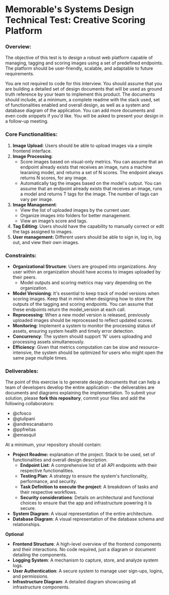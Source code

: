 # Memorable's Systems Design Technical Test: Creative Scoring Platform

### Overview:

The objective of this test is to design a robust web platform capable of managing, tagging and scoring images using a set of predefined endpoints. The platform should be user-friendly, scalable, and adaptable to future requirements. 

You are not required to code for this interview. You should assume that you are building a detailed set of design documents that will be used as ground truth reference by your team to implement this product. The documents should include, at a minimum, a complete readme with the stack used, set of functionalities enabled and overall design, as well as a system and database diagram of the application. You can add more documents and even code snippets if you'd like. You will be asked to present your design in a follow-up meeting.

### Core Functionalities:

1. **Image Upload**: Users should be able to upload images via a simple frontend interface.
2. **Image Processing**:
    - Score images based on visual-only metrics. You can assume that an endpoint already exists that receives an image, runs a machine learaning model, and returns a set of N scores. The endpoint always returns N scores, for any image.
    - Automatically tag the images based on the model's output. You can assume that an endpoint already exists that receives an image, runs a model and returns T tags for the image. The number of tags can vary per image.
3. **Image Management**:
    - View the list of uploaded images by the current user.
    - Organize images into folders for better management.
    - View an image’s score and tags.
4. **Tag Editing**: Users should have the capability to manually correct or edit the tags assigned to images.
5. **User management:** Different users should be able to sign in, log in, log out, and view their own images. 

### Constraints:

- **Organizational Structure**: Users are grouped into organizations. Any user within an organization should have access to images uploaded by their peers.
    - Model outputs and scoring metrics may vary depending on the organization.
- **Model Versioning**: It's essential to keep track of model versions when scoring images. Keep that in mind when designing how to store the outputs of the tagging and scoring endpoints. You can assume that these endpoints return the model_version at each call.
- **Reprocessing**: When a new model version is released, previously uploaded images should be reprocessed to reflect updated scores.
- **Monitoring**: Implement a system to monitor the processing status of assets, ensuring system health and timely error detection.
- **Concurrency**: The system should support 'N' users uploading and processing assets simultaneously.
- **Efficiency**: Given that metrics computation can be slow and resource-intensive, the system should be optimized for users who might open the same page multiple times.

### Deliverables:

The point of this exercise is to generate design documents that can help a team of developers develop the entire application - the deliverables are documents and diagrams explaining the implementation. To submit your solution, please **fork this repository**, commit your files and add the following collaborators:
- @cfosco
- @gtulipani
- @andrescanabarro
- @ppfreitas
- @emasquil

At a minimum, your repository should contain:
- **Project Readme:** explanation of the project. Stack to be used, set of functionalities and overall design description.
    - **Endpoint List**: A comprehensive list of all API endpoints with their respective functionalities.
    - **Testing Plan**: A strategy to ensure the system's functionality, performance, and security.
    - **Task Definition to execute the project**: A breakdown of tasks and their respective workflows.
    - **Security considerations**: Details on architectural and functional choices to ensure that the app and infrastructure powering it is secure.
- **System Diagram**: A visual representation of the entire architecture.
- **Database Diagram**: A visual representation of the database schema and relationships.

**Optional**

- **Frontend Structure**: A high-level overview of the frontend components and their interactions. No code required, just a diagram or document detailing the components.
- **Logging System**: A mechanism to capture, store, and analyze system logs.
- **User Authentication**: A secure system to manage user sign-ups, logins, and permissions.
- **Infrastructure Diagram**: A detailed diagram showcasing all infrastructure components.